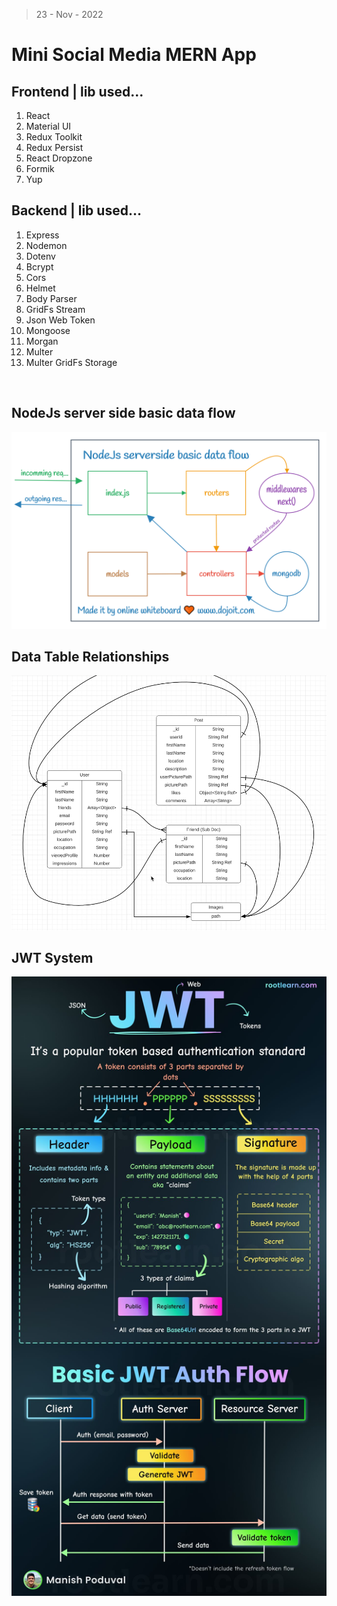 > 23 - Nov - 2022

# Mini Social Media MERN App

## Frontend | lib used...
1. React
2. Material UI
3. Redux Toolkit
4. Redux Persist
5. React Dropzone
6. Formik
7. Yup

## Backend | lib used...
01. Express
02. Nodemon
03. Dotenv
04. Bcrypt
05. Cors
06. Helmet
07. Body Parser
08. GridFs Stream
09. Json Web Token
10. Mongoose
11. Morgan
12. Multer
13. Multer GridFs Storage

<br/>

## NodeJs server side basic data flow
<img src="./server/public/nodeJsDataFlow.png" />

<br/>

## Data Table Relationships
<img src="./server/public/dataTableRelation.png" />

<br/>

## JWT System
<img src="./server/public/jwt.jpg" />

<!-- 
https://github.com/ed-roh/mern-social-media
-->